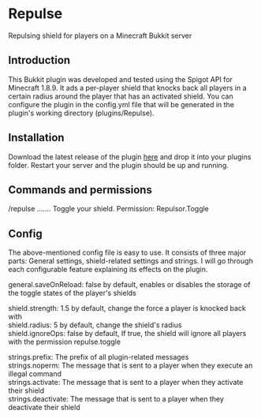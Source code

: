 # Repulse
Repulsing shield for players on a Minecraft Bukkit server

## Introduction ##
This Bukkit plugin was developed and tested using the Spigot API for Minecraft 1.8.9. It ads a per-player shield that knocks back all players in a certain radius around the player that has an activated shield. You can configure the plugin in the config.yml file that will be generated in the plugin's working directory (plugins/Repulse).

## Installation ##
Download the latest release of the plugin [here](https://github.com/MaxPlays/Repulse/releases/latest) and drop it into your plugins folder. Restart your server and the plugin should be up and running.

## Commands and permissions ##
/repulse ....... Toggle your shield. Permission: Repulsor.Toggle

## Config ##
The above-mentioned config file is easy to use. It consists of three major parts: General settings, shield-related settings and strings. I will go through each configurable feature explaining its effects on the plugin.  

general.saveOnReload: false by default, enables or disables the storage of the toggle states of the player's shields  

shield.strength: 1.5 by default, change the force a player is knocked back with  
shield.radius: 5 by default, change the shield's radius  
shield.ignoreOps: false by default, If true, the shield will ignore all players with the permission repulse.toggle  

strings.prefix: The prefix of all plugin-related messages  
strings.noperm: The message that is sent to a player when they execute an illegal command  
strings.activate: The message that is sent to a player when they activate their shield  
strings.deactivate: The message that is sent to a player when they deactivate their shield  

